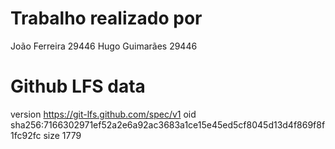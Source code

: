 # Trabalho realizado por
João Ferreira 29446
Hugo Guimarães 29446


# Github LFS data
version https://git-lfs.github.com/spec/v1
oid sha256:7166302971ef52a2e6a92ac3683a1ce15e45ed5cf8045d13d4f869f8f1fc92fc
size 1779
